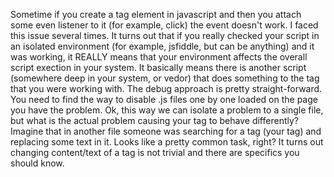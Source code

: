 Sometime if you create a tag element in javascript and then you attach some even listener to it (for example, click) the event doesn't work.
I faced this issue several times. It turns out that if you really checked your script in an isolated environment (for example, jsfiddle, but can be anything) and it was working, it REALLY means that
your environment affects the overall script exection in your system. It basically means there is another script (somewhere deep in your system, or vedor) that does something to the tag that you were working with.
The debug approach is pretty straight-forward. You need to find the way to disable .js files one by one loaded on the page you have the problem.
Ok, this way we can isolate a problem to a single file, but what is the actual problem causing your tag to behave differently?
Imagine that in another file someone was searching for a tag (your tag) and replacing some text in it. Looks like a pretty common task, right?
It turns out changing content/text of a tag is not trivial and there are specifics you should know.
